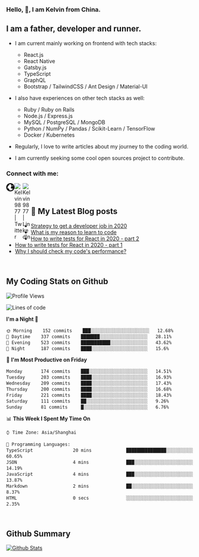 ### Hello, 👋, I am Kelvin from China.

## I am a father, developer and runner.

- I am current mainly working on frontend with tech stacks:
  - React.js
  - React Native
  - Gatsby.js
  - TypeScript
  - GraphQL
  - Bootstrap / TailwindCSS / Ant Design / Material-UI
  
- I also have experiences on other tech stacks as well:
  - Ruby / Ruby on Rails
  - Node.js / Express.js
  - MySQL / PostgreSQL / MongoDB
  - Python / NumPy / Pandas / Scikit-Learn / TensorFlow
  - Docker / Kubernetes
- Regularly, I love to write articles about my journey to the coding world.
- I am currently seeking some cool open sources project to contribute.

### Connect with me:

[<img align="left" alt="kelvinliang.cn" width="22px" src="https://raw.githubusercontent.com/iconic/open-iconic/master/svg/globe.svg" />][website]
[<img align="left" alt="Kelvin9877 | Twitter" width="22px" src="https://cdn.jsdelivr.net/npm/simple-icons@v3/icons/twitter.svg" />][twitter]
[<img align="left" alt="Kelvin9877 | LinkedIn" width="22px" src="https://cdn.jsdelivr.net/npm/simple-icons@v3/icons/linkedin.svg" />][linkedin]

<br />
<br />

## 📕 My Latest Blog posts

<!-- BLOG-POST-LIST:START -->
- [Strategy to get a developer job in 2020](https://dev.to/kelvin9877/what-is-my-strategy-to-get-a-job-in-frontend-39gg)
- [What is my reason to learn to code](https://dev.to/kelvin9877/what-is-my-reason-to-learn-to-code-6k2)
- [How to write tests for React in 2020 - part 2](https://dev.to/kelvin9877/how-to-write-tests-for-react-in-2020-part-2-26h)
- [How to write tests for React in 2020 - part 1](https://dev.to/kelvin9877/how-to-write-tests-for-react-in-2020-4oai)
- [Why I should check my code's performance?](https://dev.to/kelvin9877/why-i-should-check-the-performance-of-my-code-19cl)
<!-- BLOG-POST-LIST:END -->

<br />

## My Coding Stats on Github

<!--START_SECTION:waka-->
![Profile Views](http://img.shields.io/badge/Profile%20Views-13-blue)

![Lines of code](https://img.shields.io/badge/From%20Hello%20World%20I%27ve%20Written-2.2%20million%20lines%20of%20code-blue)

**I'm a Night 🦉** 

```text
🌞 Morning    152 commits    ███░░░░░░░░░░░░░░░░░░░░░░   12.68% 
🌆 Daytime    337 commits    ███████░░░░░░░░░░░░░░░░░░   28.11% 
🌃 Evening    523 commits    ███████████░░░░░░░░░░░░░░   43.62% 
🌙 Night      187 commits    ████░░░░░░░░░░░░░░░░░░░░░   15.6%

```
📅 **I'm Most Productive on Friday** 

```text
Monday       174 commits    ███░░░░░░░░░░░░░░░░░░░░░░   14.51% 
Tuesday      203 commits    ████░░░░░░░░░░░░░░░░░░░░░   16.93% 
Wednesday    209 commits    ████░░░░░░░░░░░░░░░░░░░░░   17.43% 
Thursday     200 commits    ████░░░░░░░░░░░░░░░░░░░░░   16.68% 
Friday       221 commits    ████░░░░░░░░░░░░░░░░░░░░░   18.43% 
Saturday     111 commits    ██░░░░░░░░░░░░░░░░░░░░░░░   9.26% 
Sunday       81 commits     █░░░░░░░░░░░░░░░░░░░░░░░░   6.76%

```


📊 **This Week I Spent My Time On** 

```text
⌚︎ Time Zone: Asia/Shanghai

💬 Programming Languages: 
TypeScript               20 mins             ███████████████░░░░░░░░░░   60.65% 
JSON                     4 mins              ███░░░░░░░░░░░░░░░░░░░░░░   14.19% 
JavaScript               4 mins              ███░░░░░░░░░░░░░░░░░░░░░░   13.87% 
Markdown                 2 mins              ██░░░░░░░░░░░░░░░░░░░░░░░   8.37% 
HTML                     0 secs              ░░░░░░░░░░░░░░░░░░░░░░░░░   2.35%

```


<!--END_SECTION:waka-->

<br />

## Github Summary

[![Github Stats](https://get-github-stats.vercel.app/api?username=kelvin8773&show_icons=true)](https://github.com/kelvin8773)

[website]: https://kelvinliang.cn
[twitter]: https://twitter.com/kelvin9877
[linkedin]: https://linkedin.com/in/kelvin9877
